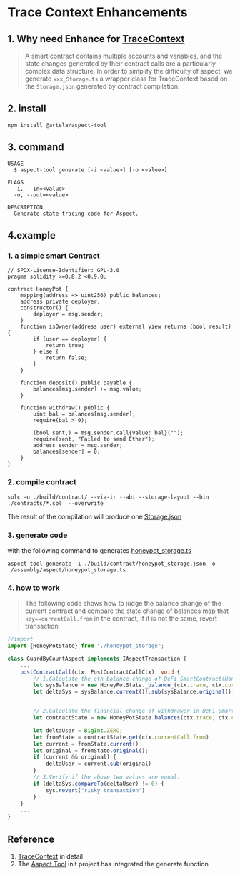 # Trace Context Enhancements

## 1. Why need Enhance for [TraceContext](/develop/reference/aspect-lib/components/sys/context#5-syscontexttrace)

> A smart contract contains multiple accounts and variables, and the state changes generated by their contract calls are
> a particularly complex data structure.
> In order to simplify the difficulty of aspect, we generate `xxx_Storage.ts` a wrapper class for TraceContext based on
> the `Storage.json` generated by contract compilation.

## 2. install

```shell
npm install @artela/aspect-tool
```

## 3. command

```shell
USAGE
  $ aspect-tool generate [-i <value>] [-o <value>]

FLAGS
  -i, --in=<value>
  -o, --out=<value>

DESCRIPTION
  Generate state tracing code for Aspect.
```

## 4.example

### 1. a simple smart Contract

```solidity
// SPDX-License-Identifier: GPL-3.0
pragma solidity >=0.8.2 <0.9.0;

contract HoneyPot {
    mapping(address => uint256) public balances;
    address private deployer;
    constructor() {
        deployer = msg.sender;
    }
    function isOwner(address user) external view returns (bool result) {
        if (user == deployer) {
            return true;
        } else {
            return false;
        }
    }

    function deposit() public payable {
        balances[msg.sender] += msg.value;
    }

    function withdraw() public {
        uint bal = balances[msg.sender];
        require(bal > 0);

        (bool sent,) = msg.sender.call{value: bal}("");
        require(sent, "Failed to send Ether");
        address sender = msg.sender;
        balances[sender] = 0;
    }
}
```

### 2. compile contract

```shell
solc -o ./build/contract/ --via-ir --abi --storage-layout --bin ./contracts/*.sol  --overwrite
```

The result of the compilation will produce one [Storage.json](./honeypot_storage.json)

### 3. generate code

with the following command to generates [honeypot_storage.ts](honeypot_storage.ts)

```shell
aspect-tool generate -i ./build/contract/honeypot_storage.json -o ./assembly/aspect/honeypot_storage.ts
```

### 4. how to work

> The following code shows how to judge the balance change of the current contract and compare the state change of balances map that `key==currentCall.from` in the contract, if it is not the same, revert transaction

```typescript
//import 
import {HoneyPotState} from "./honeypot_storage";

class GuardByCountAspect implements IAspectTransaction {
    ...
    postContractCall(ctx: PostContractCallCtx): void {
        // 1.Calculate the eth balance change of DeFi SmartContract(HoneyPot) before and after tx.
        let sysBalance = new HoneyPotState._balance_(ctx.trace, ctx.currentCall.to);
        let deltaSys = sysBalance.current()!.sub(sysBalance.original());


        // 2.Calculate the financial change of withdrawer in DeFi SmartContract(HoneyPot) before and after tx.
        let contractState = new HoneyPotState.balances(ctx.trace, ctx.currentCall.to);

        let deltaUser = BigInt.ZERO;
        let fromState = contractState.get(ctx.currentCall.from)
        let current = fromState.current()
        let original = fromState.original();
        if (current && original) {
            deltaUser = current.sub(original)
        }
        // 3.Verify if the above two values are equal.
        if (deltaSys.compareTo(deltaUser) != 0) {
            sys.revert("risky transaction")
        }
    }
    ...
}
```

## Reference
1. [TraceContext](/develop/reference/aspect-lib/components/sys/context#5-syscontexttrace) in detail
2. The [Aspect Tool](/develop/reference/aspect-tool/overview) init project has integrated the generate function